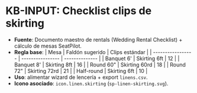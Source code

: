 # KB-INPUT: Checklist clips de skirting
- **Fuente**: Documento maestro de rentals (Wedding Rental Checklist) + cálculo de mesas SeatPilot.
- **Regla base**:
  | Mesa              | Faldón sugerido | Clips estándar |
  | ----------------- | ---------------- | -------------- |
  | Banquet 6'        | Skirting 6ft     | 12             |
  | Banquet 8'        | Skirting 8ft     | 16             |
  | Round 60"         | Skirting 60rd    | 18             |
  | Round 72"         | Skirting 72rd    | 21             |
  | Half-round        | Skirting 6ft     | 10             |
- **Uso**: alimentar wizard de lencería + export `linens.csv`.
- **Icono asociado**: `icon.linen.skirting` (`sp-linen-skirting.svg`).
